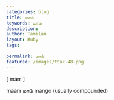 ```yaml
---
categories: blog
title: மாம்
keywords: மாம்
description: 
author: Tamilan
layout: Ruby
tags: 
 
permalink: மாம்
featured: /images/ttak-48.png
---
```

  
[ mām ]  
  
maam மாம் mango (usually compounded)